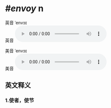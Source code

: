 # ***\#envoy*** n
英音 ˈenvɔɪ  
英音
<audio src="./media/envoy1_AAC.aac" controls="controls"></audio>

美音 ˈenvɔɪ  
美音
<audio src="./media/envoy2_AAC.aac" controls="controls"></audio>



  

英文释义
---
### 1.**使者，使节**  


